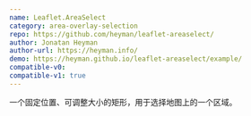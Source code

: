 ```yaml
---
name: Leaflet.AreaSelect
category: area-overlay-selection
repo: https://github.com/heyman/leaflet-areaselect/
author: Jonatan Heyman
author-url: https://heyman.info/
demo: https://heyman.github.io/leaflet-areaselect/example/
compatible-v0:
compatible-v1: true
---
```


一个固定位置、可调整大小的矩形，用于选择地图上的一个区域。
